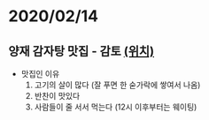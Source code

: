 # 2020/02/14

## 양재 감자탕 맛집 - 감토 [(위치)](http://naver.me/5Ssl1i7p)

  - 맛집인 이유 
    1. 고기의 살이 많다 (잘 푸면 한 숟가락에 쌓여서 나옴)
    2. 반찬이 맛있다
    3. 사람들이 줄 서서 먹는다 (12시 이후부터는 웨이팅)

